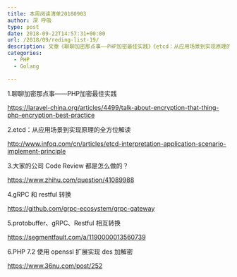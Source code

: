 ```yaml
---
title: 本周阅读清单20180903
author: 深 呼吸
type: post
date: 2018-09-22T14:57:31+00:00
url: /2018/09/reding-list-19/
description: 文章《聊聊加密那点事——PHP加密最佳实践》《etcd：从应用场景到实现原理的全方位解读》《gRPC 和 restful 转换》《PHP 7.2 使用 openssl 扩展实现 des 加解密》等
categories:
  - PHP
  - Golang

---
```

1.聊聊加密那点事——PHP加密最佳实践
  
<a href="https://laravel-china.org/articles/4499/talk-about-encryption-that-thing-php-encryption-best-practice" target="_blank" rel="noopener nofollow">https://laravel-china.org/articles/4499/talk-about-encryption-that-thing-php-encryption-best-practice</a>

2.etcd：从应用场景到实现原理的全方位解读
  
<a href="http://www.infoq.com/cn/articles/etcd-interpretation-application-scenario-implement-principle" target="_blank" rel="noopener nofollow">http://www.infoq.com/cn/articles/etcd-interpretation-application-scenario-implement-principle</a>

3.大家的公司 Code Review 都是怎么做的？
  
<a href="https://www.zhihu.com/question/41089988" target="_blank" rel="noopener nofollow">https://www.zhihu.com/question/41089988</a>

4.gRPC 和 restful 转换
  
<a href="https://github.com/grpc-ecosystem/grpc-gateway" target="_blank" rel="noopener nofollow">https://github.com/grpc-ecosystem/grpc-gateway</a>

5.protobuffer、gRPC、Restful 相互转换
  
<a href="https://segmentfault.com/a/1190000013560739" target="_blank" rel="noopener nofollow">https://segmentfault.com/a/1190000013560739</a>

6.PHP 7.2 使用 openssl 扩展实现 des 加解密
  
<a href="https://www.36nu.com/post/252" target="_blank" rel="noopener nofollow">https://www.36nu.com/post/252</a>